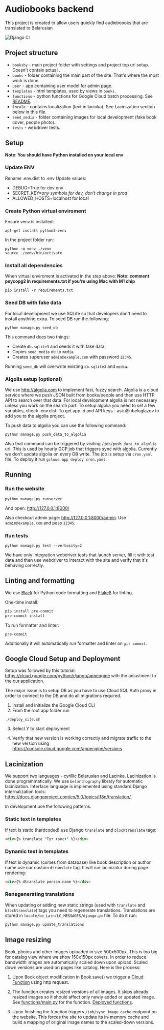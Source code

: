 # Audiobooks backend

This project is created to allow users quickly find audioboooks that are translated to Belarusian

![Django CI](https://github.com/belaudiobooks/website/actions/workflows/django.yml/badge.svg)

## Project structure
* `booksby` - main project folder with settings and project top url setup. Doesn't contain actual .
* `books` - folder containing the main part of the site. That's where the most work is done.
* `user` - app containing user model for admin page.
* `templates` - html templates, used by views in `books`.
* `functions` - python functions for Google Cloud batch processing. See [README](https://github.com/belaudiobooks/website/blob/main/functions/README.md).
* `locale` - contains localization (text in lacinka). See Lacinization section below in this file.
* `seed_media` - folder containing images for local development (fake book cover, people photo).
* `tests` - webdriver tests.

## Setup

**Note: You should have Python installed on your local env**

### Update ENV

Rename .env.dist to .env
Update values:
* DEBUG=True for dev env
* SECRET_KEY=_any symbols for dev, don't change in prod_
* ALLOWED_HOSTS=localhost for local

### Create Python virtual enviroment

Ensure venv is installed:
```
apt-get install python3-venv
```

In the project folder run:
```
python -m venv ./venv
source ./venv/bin/activate
```

### Install all dependencies

When virtual enviroment is activated in the step above:
**Note: comment psycopg2 in requirements.txt if you're using Mac with M1 chip**
```
pip install -r requirements.txt
```

### Seed DB with fake data

For local development we use SQLite so that developers don't need to install anything extra. To seed DB run the following:
```
python manage.py seed_db
```

This command does two things:
* Create `db.sqlite3` and seeds it with fake data.
* Copies `seed_media` dir to `media`.
* Creates superuser `admin@example.com` with password `12345`.

Running `seed_db` will overwrite existing `db.sqlite3` and `media`.

### Algolia setup (optional)

We use http://algolia.com to implement fast, fuzzy search. Algolia is a cloud service where we push JSON built from books/people and then use HTTP API to search over that data. For local development algolia is not necessary unless you work on the search part. To setup algolia you need to set a few variables, check .env.dist. To get app id and API keys - ask @nbeloglazov to add you to the algolia project.

To push data to algolia you can use the following command:

```shell
python manage.py push_data_to_algolia
```

Also that command can be triggered by visiting `/job/push_data_to_algolia` url. This is used by hourly GCP job that triggers sync with algolia. Currently we don't update algolia on every DB write. The job is setup via `cron.yaml` file. To deploy it run `gcloud app deploy cron.yaml`.

## Running

### Run the website
```
python manage.py runserver
```

And open: http://127.0.0.1:8000/

Also checkout admin page: http://127.0.0.1:8000/admin. Use `admin@example.com` and pass `12345`.

### Run tests

```shell
python manage.py test --verbosity=2
```

We have only integration webdriver tests that launch server, fill it with test data and then use webdriver to interact with the site and verify that it's behaving correctly.

## Linting and formatting

We use [Black](https://github.com/psf/black) for Python code formatting and [Flake8](https://flake8.pycqa.org/en/latest/) for linting.

One-time install:

```bash
pip install pre-commit
pre-commit install
```

To run formatter and linter:

```
pre-commit
```

Additionally it will automatically run formatter and linter on `git commit`.

## Google Cloud Setup and Deployment
Setup was followed by this tutorial: https://cloud.google.com/python/django/appengine with the adjustment to the our application.

The major issue is to setup DB as you have to use Cloud SQL Auth proxy in order to connect to the DB and do all migrations required.

1. Install and initialize the Google Cloud CLI
2. From the root app folder run

```
./deploy_site.sh
```

3. Select Y to start deployment

4. Verify that new version is working correctly and migrate traffic to the new version using https://console.cloud.google.com/appengine/versions

## Lacinization

We support two languages - cyrillic Belarusian and Lacinka. Lacinization is done programmatically. We use `belorthography` library for automatic lacinization. Interface language is implemented using standard Django internalization tools: https://docs.djangoproject.com/en/5.0/topics/i18n/translation/.

In development use the following patterns:

### Static text in templates

If text is static (hardcoded) use Django `translate` and `blocktranslate` tags:

```html
<div>{% translate "Тут тэкст" %}</div>
```

### Dynamic text in templates

If text is dynamic (comes from database) like book description or author name use our custom `dtranslate` tag. It will run lacinizator during page rendering:

```html
<div>{% dtranslate person.name %}</div>
```

### Renegenerating translations

When updating or adding new static strings (used with `translate` and `blocktranslate`) tags you need to regenerate translations. Translations are stored in `locale/be_Latn/LC_MESSAGES/django.po` file. To do it run:

```bash
python manage.py update_translations
```

## Image resizing

Book, photos and other images uploaded in size 500x500px. This is too big for catalog view where we show 150x150px covers. In order to reduce bandwidth images are automatically scaled down upon upload. Scaled down versions are used on pages like catalog. Here is the process:

1. Upon Book object modification in Book.save() we trigger a [Cloud Function](https://cloud.google.com/functions/docs/concepts/overview) using http request.

2. The function creates resized versions of all images. It skips already resized images so it should affect only newly added or updated image. See [functions/main.py](functions/main.py) for the function. [Deployed functions](https://console.cloud.google.com/functions/list).

3. Upon finishing the function triggers `/job/sync_image_cache` endpoint on the website. This forces the site to update its in-memory cache and build a mapping of original image names to the scaled-down versions.

